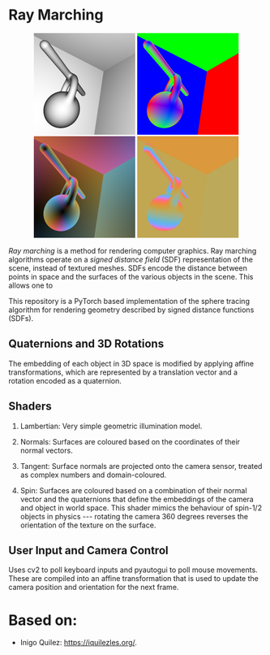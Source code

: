 # Ray Marching
<p align="center">
  <img src="gallery/lambertian.png?raw=true" width="200"> 
  <img src="gallery/normal.png?raw=true" width="200"> 
  <img src="gallery/tangent.png?raw=true" width="200"> 
  <img src="gallery/spin.png?raw=true" width="200">
</p>

*Ray marching* is a method for rendering computer graphics. 
Ray marching algorithms operate on a *signed distance field* (SDF) representation of the scene, instead of textured meshes. SDFs encode the distance between points in space and the surfaces of the various objects in the scene. This allows one to 




This repository is a PyTorch based implementation of the sphere tracing algorithm for rendering geometry described by signed distance functions (SDFs).

## Quaternions and 3D Rotations
The embedding of each object in 3D space is modified by applying affine transformations, which are represented by a translation vector and a rotation encoded as a quaternion.

## Shaders
1. Lambertian: Very simple geometric illumination model.
<!-- ![alt text](https://github.com/kyle-rosa/ray_marching/blob/main/gallery/lambertian.png?raw=true) -->
2. Normals: Surfaces are coloured based on the coordinates of their normal vectors.
<!-- ![alt text](https://github.com/kyle-rosa/ray_marching/blob/main/gallery/normal.png?raw=true) -->
3. Tangent: Surface normals are projected onto the camera sensor, treated as complex numbers and domain-coloured.
<!-- ![alt text](https://github.com/kyle-rosa/ray_marching/blob/main/gallery/tangent.png?raw=true) -->
4. Spin: Surfaces are coloured based on a combination of their normal vector and the quaternions that define the embeddings of the camera and object in world space. This shader mimics the behaviour of spin-1/2 objects in physics --- rotating the camera 360 degrees reverses the orientation of the texture on the surface.
<!-- ![alt text](https://github.com/kyle-rosa/ray_marching/blob/main/gallery/spin.png?raw=true) -->


## User Input and Camera Control
Uses cv2 to poll keyboard inputs and pyautogui to poll mouse movements.
These are compiled into an affine transformation that is used to update the camera position and orientation for the next frame.

# Based on:
- Inigo Quilez: https://iquilezles.org/.